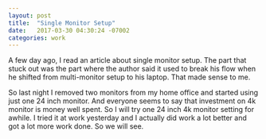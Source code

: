 ```yaml
---
layout: post
title:  "Single Monitor Setup"
date:   2017-03-30 04:30:24 -07002
categories: work
---
```


A few day ago, I read an article about single monitor setup. The part that stuck out was the part where the author said it used to break his flow when he shifted from multi-monitor setup to his laptop. That made sense to me.

So last night I removed two monitors from my home office and started using just one 24 inch monitor. And everyone seems to say that investment on 4k monitor is money well spent. So I will try one 24 inch 4k monitor setting for awhile. I tried it at work yesterday and I actually did work a lot better and got a lot more work done. So we will see.
